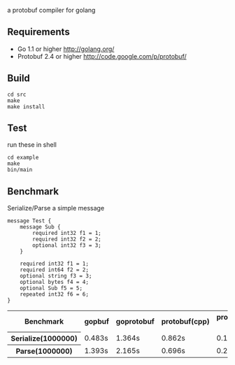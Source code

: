 a protobuf compiler for golang

## Requirements
* Go 1.1 or higher        http://golang.org/
* Protobuf 2.4 or higher  http://code.google.com/p/protobuf/

## Build
```
cd src
make
make install
```

## Test
run these in shell
```
cd example
make
bin/main
```

## Benchmark
Serialize/Parse a simple message
```
message Test {
    message Sub {
        required int32 f1 = 1;
        required int32 f2 = 2;
        optional int32 f3 = 3;
    }
    
    required int32 f1 = 1;
    required int64 f2 = 2;
    optional string f3 = 3;
    optional bytes f4 = 4;
    optional Sub f5 = 5;
    repeated int32 f6 = 6;
}
```
<table>
    <tr>
        <th>Benchmark</th>
        <th>gopbuf</th>
        <th>goprotobuf</th>
        <th>protobuf(cpp)</th>
        <th>protobuf(cpp +O3)</th>
    </tr>
    <tr>
        <th>Serialize(1000000)</th>
        <td>0.483s</td>
        <td>1.364s</td>
        <td>0.862s</td>
        <td>0.141s</td>
    </tr>
    <tr>
        <th>Parse(1000000)</th>
        <td>1.393s</td>
        <td>2.165s</td>
        <td>0.696s</td>
        <td>0.231s</td>
    </tr> 
    
</table>
